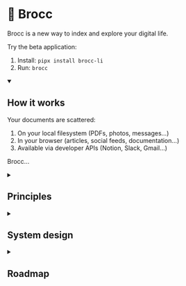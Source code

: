 # 🥦 Brocc

Brocc is a new way to index and explore your digital life.

Try the beta application:

1. Install: `pipx install brocc-li`
2. Run: `brocc`

<details open>
<summary><h2>How it works</h2></summary>

Your documents are scattered:

1. On your local filesystem (PDFs, photos, messages...)
2. In your browser (articles, social feeds, documentation...)
3. Available via developer APIs (Notion, Slack, Gmail...)

Brocc...

</details>

<details>
<summary><h2>Principles</h2></summary>

Indexing personal data is a big responsibility. We believe this kind of software should be:

1. **Local first**: Your data belongs on your computer. We never log or store your data in the cloud. AI features utilize cloud AI models.
2. **Open pattern language**: The system design should be legible, and the source code available. You can verify that we never log or store your data in the cloud.
3. **Open contribution**: The application itself should be malleable, programmable with code or natural language. But the source code is also malleable – we welcome contributions.

</details>

<details>
<summary><h2>System design</h2></summary>

Our goal is to build lightweight, durable software with minimal system requirements. We carefully choose dependencies that have this quality themselves, making pragmatic exceptions:

1. We host a light web application, used primarily for authentication.
2. AI models run remotely. We use a specific multi-modal embedding model.

### Primary dependencies

#### Local app ([/cli](https://github.com/SubstrateLabs/brocc/tree/main/cli))

- [DuckDB](https://duckdb.org): Embedded columnar database
- [LanceDB](https://github.com/lancedb/lancedb): Embedded vector database
- [Polars](https://docs.pola.rs): Efficient dataframe library
- Embeddings (for ingestion + queries) use [Voyage AI](https://www.voyageai.com/) via our [API proxy](https://github.com/SubstrateLabs/brocc/blob/main/site/app/api/embed/route.ts).
- [OpenRouter](https://openrouter.ai/docs/quickstart): AI routing. LLM API requests are made locally from your computer, using the OpenRouter API key we provision for your account.
- [Textual](https://www.textualize.io) TUI app that runs:
  - [FastAPI](https://fastapi.tiangolo.com/) local app server
  - Vite React frontend served with uvicorn and displayed in a [pywebview](https://pywebview.flowrl.com/guide) process
  - [pystray](https://github.com/moses-palmer/pystray) system tray process
  - [Playwright](https://playwright.dev/docs/intro)

#### Website ([/site](https://github.com/SubstrateLabs/brocc/tree/main/site))

- [Neon Postgres](https://neon.tech/docs/introduction): Used to store users, API keys, and collaboration settings.
- [WorkOS](https://workos.com): Used for auth.
- [Upstash Redis](https://upstash.com/docs/redis/overall/getstarted): Used to cache session information.
- [Cloudflare R2](https://developers.cloudflare.com/r2): Used to store published datasets.

### Data lifecycle

0. We ingest documents from sources (1) in your browser, (2) via APIs, and (3) on your local filesystem.
1. Document is converted to Markdown.
2. Markdown is chunked using a heuristic that preserves section boundaries.
3. Document metadata and chunk content are stored in DuckDB.
4. Chunked markdown is embedded multimodally (interleaved text and images).
5. Chunk embeddings are stored in LanceDB, filterable by metadata.

</details>

<details>
<summary><h2>Roadmap</h2></summary>

- **0.0.1**: Browser sense: connects to your browser history.
  - [ ] Ingest recent browser history
  - [ ] Index feeds:
    - [x] Twitter
    - [x] Substack
    - [ ] Gmail
  - [ ] Robust PDF ingestion (online only), including article metadata
  - [ ] Basic hybrid semantic+lexical search
- **0.0.2**: API sense: connects to web services via OAuth.
  - [ ] OAuth connection to:
    - [ ] Notion
    - [ ] Slack
    - [ ] Discord
    - [ ] WhatsApp
    - [ ] Telegram
- **0.0.3**: File sense: connects to your filesystem.
  - [ ] Index local Mac applications:
    - [ ] iMessage
    - [ ] Photos
    - [ ] Notes
  - [ ] Index local files:
    - [ ] PDFs
    - [ ] Markdown files

</details>
